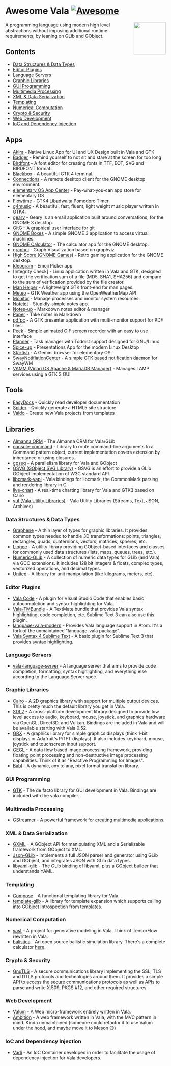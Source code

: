 # Awesome Vala [![Awesome](https://awesome.re/badge.svg)](https://awesome.re)

[<img src="vala.svg" align="right" width="100">](https://wiki.gnome.org/Projects/Vala/)

 A programming language using modern high level abstractions without imposing additional runtime requirements, by leaning on GLib and GObject.

## Contents

- [Data Structures & Data Types](#data-structures--data-types)
- [Editor Plugins](#editor-plugins)
- [Language Servers](#language-servers)
- [Graphic Libraries](#graphic-libraries)
- [GUI Programming](#gui-programming)
- [Multimedia Processing](#multimedia-processing)
- [XML & Data Serialization](#xml--data-serialization)
- [Templating](#templating)
- [Numerical Computation](#numerical-computation)
- [Crypto & Security](#crypto--security)
- [Web Development](#web-development)
- [IoC and Dependency Injection](#ioc-and-dependency-injection)

## Apps

- [Akira](https://github.com/akiraux/Akira) -  Native Linux App for UI and UX Design built in Vala and GTK 
- [Badger](https://github.com/elfenware/badger) - Remind yourself to not sit and stare at the screen for too long
- [Birdfont](https://github.com/johanmattssonm/birdfont) - A font editor for creating fonts in TTF, EOT, SVG and BIRDFONT format. 
- [Blackbox](https://gitlab.gnome.org/raggesilver/blackbox) - A beautiful GTK 4 terminal. 
- [Connections](https://gitlab.gnome.org/GNOME/connections) - A remote desktop client for the GNOME desktop environment.
- [elementary OS App Center](https://github.com/elementary/appcenter) - Pay-what-you-can app store for elementary OS 
- [Flowtime](https://github.com/Diego-Ivan/Flowtime) - GTK4 Libadwaita Pomodoro Timer
- [g4music](https://gitlab.gnome.org/neithern/g4music) - A beautiful, fast, fluent, light weight music player written in GTK4. 
- [geary](https://gitlab.gnome.org/GNOME/geary) - Geary is an email application built around conversations, for the GNOME 3 desktop. 
- [GitG](https://gitlab.gnome.org/GNOME/gitg) - A graphical user interface for [git](https://git-scm.com/)
- [GNOME Boxes](https://gitlab.gnome.org/GNOME/gnome-boxes) - A simple GNOME 3 application to access virtual machines.
- [GNOME Calculator](https://gitlab.gnome.org/GNOME/gnome-calculator) - The calculator app for the GNOME desktop.
- [graphui](https://github.com/artemanufrij/graphui) - Graph Visualization based on graphviz
- [High Score (GNOME Games)](https://gitlab.gnome.org/World/highscore) - Retro gaming application for the GNOME desktop.
- [Ideogram](https://github.com/cassidyjames/ideogram) -  Emoji Picker app
- [Integrity Check] -  Linux application written in Vala and GTK, designed to get the verification sum of a file (MD5, SHA1, SHA256) and compare to the sum of verification provided by the file creator.
- [Man Helper](https://github.com/akarin123/manhelper) -  A lightweight GTK front-end for man pages. 
- [Meteo](https://gitlab.com/bitseater/meteo) - GTK Weather app using the OpenWeatherMap API
- [Monitor](https://github.com/stsdc/monitor) - Manage processes and monitor system resources. 
- [Notejot](https://github.com/lainsce/notejot) - Stupidly-simple notes app. 
- [Notes-up](https://github.com/Philip-Scott/Notes-up) - Markdown notes editor & manager 
- [Paper](https://gitlab.com/posidon_software/paper/) - Take notes in Markdown
- [pdfpc](https://github.com/pdfpc/pdfpc) - A GTK presenter application with multi-monitor support for PDF files.
- [Peek](https://github.com/phw/peek) - Simple animated GIF screen recorder with an easy to use interface 
- [Planner](https://github.com/alainm23/planner) - Task manager with Todoist support designed for GNU/Linux 
- [Spice-up](https://github.com/Philip-Scott/Spice-up) - Presentations App for the modern Linux Desktop 
- [Starfish](https://github.com/starfish-app/Starfish) - A Gemini browser for elementary OS. 
- [SwayNotifiationCenter](https://github.com/ErikReider/SwayNotificationCenter) - A simple GTK based notification daemon for SwayWM
- [VAMM (Vinari OS Apache & MariaDB Manager)](https://gitlab.com/XavierEduardo99/vamm-vinari-software) - Manages LAMP services using a GTK 3 GUI

## Tools

- [EasyDocs](https://github.com/watsonprojects/EasyDocs) -  Quickly read developer documentation    
- [Spider](https://github.com/colinkiama/spider) - Quickly generate a HTML5 site structure
- [Valdo](https://github.com/vala-lang/valdo) - Create new Vala projects from templates

## Libraries

- [Almanna ORM](https://github.com/AmbitionFramework/almanna) -  The Almanna ORM for Vala/GLib 
- [console-command](https://github.com/naaando/console-command) - Library to route command-line arguments to a Command pattern object, current implementation covers extension by inheritance or using closures.
- [gpseq](https://gitlab.com/kosmospredanie/gpseq) - A parallelism library for Vala and GObject 
- [GSVG (GObject SVG Library)](https://gitlab.com/gsvg/gsvg) - GSVG is an effort to provide a GLib GObject implementation of W3C standard API
- [libcmark-vapi](https://github.com/fabrixxm/libcmark-vapi) - Vala bindings for libcmark, the CommonMark parsing and rendering library in C
- [live-chart](https://github.com/lcallarec/live-chart) - A real-time charting library for Vala and GTK3 based on Cairo 
- [vul (Vala Utility Libraries)](https://gitlab.gnome.org/BZHDeveloper/vul) - Vala Utility Libraries (Streams, Text, JSON, Archives) 

### Data Structures & Data Types

- [Graphene](https://github.com/ebassi/graphene) - A thin layer of types for graphic libraries. It provides common types needed to handle 3D transformations: points, triangles, rectangles, quads, quaternions, vectors, matrices, spheres, etc.
- [Libgee](https://wiki.gnome.org/Projects/Libgee) - A utility library providing GObject-based interfaces and classes for commonly used data structures (lists, maps, queues, trees, etc.).
- [Numeric-GLib](https://github.com/arteymix/numeric-glib) - A collection of numeric data types for GLib (and Vala) via GCC extensions. It includes 128 bit integers & floats, complex types, vectorized operations, and decimal types.
- [United](https://github.com/lcallarec/united) - A library for unit manipulation (like kilograms, meters, etc).

### Editor Plugins

- [Vala Code](https://github.com/thiagoabreu/vala-code) - A plugin for VIsual Studio Code that enables basic autocompletion and syntax highlighting for Vala.
- [Vala-TMBundle](https://github.com/technosophos/Vala-TMBundle) - A TextMate bundle that provides Vala syntax highlighting, code completion, etc. Sublime Text 3 can also use this plugin.
- [language-vala-modern](https://atom.io/packages/language-vala-modern) - Provides Vala language support in Atom. It's a fork of the unmaintained "language-vala package".
- [Vala Syntax 4 Sublime Text](https://launchpad.net/valasyntax4sublimetext) - A basic plugin for Sublime Text 3 that provides syntax highlighting.

### Language Servers

- [vala-language-server](https://github.com/benwaffle/vala-language-server) - A language server that aims to provide code completion, formatting, syntax highlighting, and everything else according to the Language Server spec.

### Graphic Libraries

- [Cairo](https://cairographics.org/) - A 2D graphics library with support for multiple output devices. This is pretty much the default library you get in Vala.
- [SDL2](https://www.libsdl.org/) - A cross-platform development library designed to provide low level access to audio, keyboard, mouse, joystick, and graphics hardware via OpenGL, Direct3D, and Vulkan. Bindings are included in Vala and will be available starting with Vala 0.52.
- [GRX](https://github.com/ev3dev/grx) - A graphics library for simple graphics displays (think 1-bit displays or Adafruit's PiTFT displays). It also includes keyboard, mouse, joystick and touchscreen input support.
- [GEGL](http://gegl.org/) - A data flow based image processing framework, providing floating point processing and non-destructive image processing capabilities. Think of it as "Reactive Programming for Images".
- [Babl](http://gegl.org/babl/) - A dynamic, any to any, pixel format translation library.

### GUI Programming

- [GTK](https://www.gtk.org/) - The de facto library for GUI development in Vala. Bindings are included with the vala compiler.

### Multimedia Processing

- [GStreamer](http://gstreamer.freedesktop.org/) - A powerful framework for creating multimedia applications.

### XML & Data Serialization

- [GXML](https://gitlab.gnome.org/GNOME/gxml/) - A GObject API for manipulating XML and a Serializable framework from GObject to XML.
- [Json-GLib](https://gitlab.gnome.org/GNOME/json-glib/) - Implements a full JSON parser and generator using GLib and GObject, and integrates JSON with GLib data types.
- [libyaml-glib](https://github.com/rainwoodman/libyaml-glib) - The GLib binding of libyaml, plus a GObject builder that understands YAML.

### Templating

- [Compose](https://github.com/arteymix/compose) - A functional templating library for Vala.
- [template-glib](https://gitlab.gnome.org/GNOME/template-glib) - A library for template expansion which supports calling into GObject Introspection from templates.

### Numerical Computation

- [vast](https://github.com/rainwoodman/vast) - A project for generative modeling in Vala. Think of TensorFlow rewritten in Vala.
- [balistica](https://github.com/fusilero/libbalistica) - An open source ballistic simulation library. There's a complete calculator [here](https://github.com/fusilero/balistica).

### Crypto & Security

- [GnuTLS](https://www.gnutls.org/) - A secure communications library implementing the SSL, TLS and DTLS protocols and technologies around them. It provides a simple API to access the secure communications protocols as well as APIs to parse and write X.509, PKCS #12, and other required structures.

### Web Development

- [Valum](https://github.com/valum-framework/valum) - A Web micro-framework entirely written in Vala.
- [Ambition](https://github.com/AmbitionFramework/ambition) - A web framework written in Vala, with the MVC pattern in mind. Kinda unmaintained (someone could refactor it to use Valum under the hood, and maybe move it to Meson 😉)

### IoC and Dependency Injection

- [Vadi](https://github.com/nahuelwexd/Vadi) - An IoC Container developed in order to facilitate the usage of dependency injection for Vala developers.
